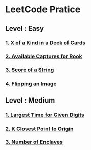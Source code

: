 # LeetCode Pratice

## Level : Easy
### [1. X of a Kind in a Deck of Cards](https://leetcode.com/problems/x-of-a-kind-in-a-deck-of-cards/description/)
### [2. Available Captures for Rook](https://leetcode.com/problems/available-captures-for-rook/description/)
### [3. Score of a String](https://leetcode.com/problems/score-of-a-string/description/)
### [4. Flipping an Image](https://leetcode.com/problems/flipping-an-image/description/)

## Level : Medium
### [1. Largest Time for Given Digits](https://leetcode.com/problems/largest-time-for-given-digits/description/)
### [2. K Closest Point to Origin](https://leetcode.com/problems/k-closest-points-to-origin/description/)
### [3. Number of Enclaves](https://leetcode.com/problems/number-of-enclaves/)
